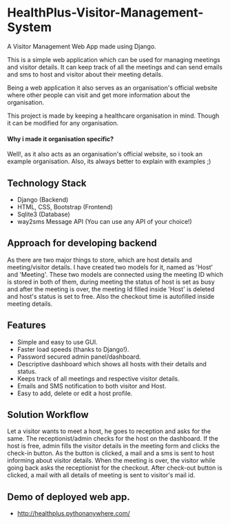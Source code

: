 # HealthPlus-Visitor-Management-System
A Visitor Management Web App made using Django.

This is a simple web application which can be used for managing meetings and visitor details. It can keep track of all the meetings and can send emails and sms to host and visitor about their meeting details.

Being a web application it also serves as an organisation's official website where other people can visit and get more information about the organisation.

This project is made by keeping a healthcare organisation in mind. Though it can be modified for any organisation.

#### Why i made it organisation specific?
Well!, as it also acts as an organisation's official website, so i took an example organisation. Also, its always better to explain with examples ;)

## Technology Stack
- Django (Backend)
- HTML, CSS, Bootstrap (Frontend)
- Sqlite3 (Database)
- way2sms Message API (You can use any API of your choice!)

## Approach for developing backend
As there are two major things to store, which are host details and meeting/visitor details. I have created two models for it, named as 'Host' and 'Meeting'. These two models are connected using the meeting ID which is stored in both of them, during meeting the status of host is set as busy and after the meeting is over, the meeting Id filled inside 'Host' is deleted and host's status is set to free. Also the checkout time is autofilled inside meeting details.

## Features
- Simple and easy to use GUI.
- Faster load speeds (thanks to Django!).
- Password secured admin panel/dashboard.
- Descriptive dashboard which shows all hosts with their details and status.
- Keeps track of all meetings and respective visitor details.
- Emails and SMS notification to both visitor and Host.
- Easy to add, delete or edit a host profile.

## Solution Workflow
Let a visitor wants to meet a host, he goes to reception and asks for the same. The receptionist/admin checks for the host on the dashboard. If the host is free, admin fills the visitor details in the meeting form and clicks the check-in button. As the button is clicked, a mail and a sms is sent to host informing about visitor details. When the meeting is over, the visitor while going back asks the receptionist for the checkout. After check-out button is clicked, a mail with all details of meeting is sent to visitor's mail id.

## Demo of deployed web app.
- http://healthplus.pythonanywhere.com/
